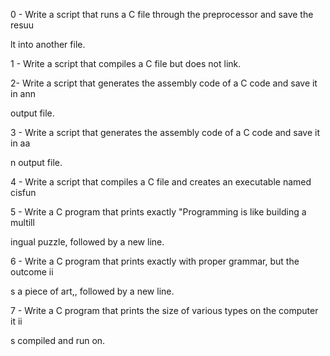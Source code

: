 0 - Write a script that runs a C file through the preprocessor and save the resuu                     

lt into another file.                                                                                 

                                                                                                      

1 - Write a script that compiles a C file but does not link.                                          

                                                                                                      

2- Write a script that generates the assembly code of a C code and save it in ann                     

 output file.                                                                                         

                                                                                                      

3 - Write a script that generates the assembly code of a C code and save it in aa                     

n output file.                                                                                        

                                                                                                      

4 - Write a script that compiles a C file and creates an executable named cisfun                      

                                                                                                      

5 - Write a C program that prints exactly "Programming is like building a multill                     

ingual puzzle, followed by a new line.                                                                

                                                                                                      

6 - Write a C program that prints exactly with proper grammar, but the outcome ii                     

s a piece of art,, followed by a new line.                                                            

                                                                                                      

7 - Write a C program that prints the size of various types on the computer it ii                     

s compiled and run on. 
